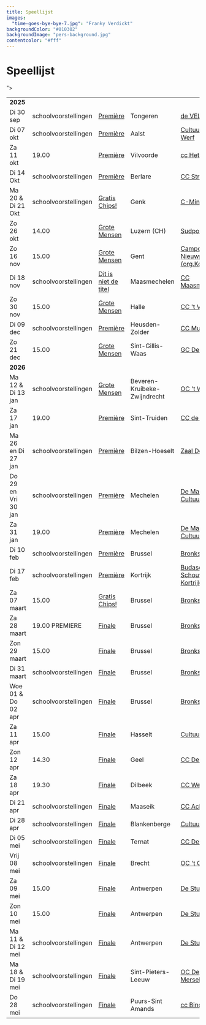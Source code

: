 ```yaml
---
title: Speellijst
images:
  "time-goes-bye-bye-7.jpg": "Franky Verdickt"
backgroundColor: "#010302"
backgroundImage: "pers-background.jpg"
contentcolor: "#fff"
---
```

# Speellijst

<div class="table-responsive">
<table class="playlist">

<tr><td colspan="5"><strong>2025</strong></td></tr>
<tr><td>Di 30 sep</td><td>schoolvoorstellingen</td><td><a href="/nl/shows/premiere">Première</a></td><td>Tongeren</td><td><a href="https://develinx.be/evenement/compagnie-barbarie-bronks-0">de VELINX</a></td></tr>
<tr><td>Di 07 okt</td><td>schoolvoorstellingen</td><td><a href="/nl/shows/premiere">Première</a></td><td>Aalst</td><td><a href="https://www.dewerfcultuurhuis.be/nl/programma/school-co/scholenaanbod/detail/premiere/9485/">Cultuurhuis De Werf</a></td></tr>
<tr><td>Za 11 okt</td><td>19.00</td><td><a href="/nl/shows/premiere">Première</a></td><td>Vilvoorde</td><td><a href="https://www.hetbolwerk.be/programma/podium/compagnie-barbarie-bronks-premiere-8">cc Het Bolwerk</a></td></tr>
<tr><td>Di 14 Okt</td><td>schoolvoorstellingen</td><td><a href="/nl/shows/premiere">Première</a></td><td>Berlare</td><td><a href="https://beleefberlare.be/premiere">CC Stroming</a></td></tr>
<tr><td>Ma 20 & Di 21 Okt</td><td>schoolvoorstellingen</td><td><a href="/nl/shows/gratis chips">Gratis Chips!</a></td><td>Genk</td><td><a href="https://c-mine.be/evenement/compagnie-barbarie-2">C-Mine</a></td></tr>
<tr><td>Zo 26 okt</td><td>14.00</td><td><a href="/nl/shows/grote-mensen">Grote Mensen</a></td><td>Luzern (CH)</td><td><a  href="https://www.sudpol.ch">Sudpol</a></td></tr>">
<tr><td>Zo 16 nov</td><td>15.00</td><td><a href="/nl/shows/grote-mensen">Grote Mensen</a></td><td>Gent</td><td><a href="https://kopergietery.be/nl/productie/grote-mensen">Campo Nieuwpoort (org.Kopergietery)</a></td></tr>
<tr><td>Di 18 nov</td><td>schoolvoorstellingen</td><td><a href="/nl/shows/dit-is-niet-de-titel">Dit is niet de titel</a></td><td>Maasmechelen</td><td><a href="https://www.ccmaasmechelen.be/nl/scholen">CC Maasmechelen</a></td></tr>
<tr><td>Zo 30 nov</td><td>15.00</td><td><a href="/nl/shows/grote-mensen">Grote Mensen</a></td><td>Halle</td><td><a href="https://www.vondel.be/agenda/grote-mensen-4m6k">CC 't Vondel</a></td></tr>
<tr><td>Di 09 dec</td><td>schoolvoorstellingen</td><td><a href="/nl/shows/premiere">Première</a></td><td>Heusden-Zolder</td><td><a href="https://www.muze.be/dagvoorstellingen.html">CC Muze</a></td></tr>
<tr><td>Zo 21 dec</td><td>15.00</td><td><a href="/nl/shows/grote-mensen">Grote Mensen</a></td><td>Sint-Gillis-Waas</td><td><a href="https://gcderoute.be/events/12bfeace-ec93-490c-8633-6bb41d1851d7/">GC De Route</a></td></tr>

<tr><td colspan="5"><strong>2026</strong></td></tr>
<tr><td>Ma 12 & Di 13 jan</td><td>schoolvoorstellingen</td><td><a href="/nl/shows/grote-mensen">Grote Mensen</a></td><td>Beveren-Kruibeke-Zwijndrecht</td><td><a href="https://www.gemeentebkz.be/vrijetijd">OC 't Waaigat</a></td></tr>
<tr><td>Za 17 jan</td><td>19.00</td><td><a href="/nl/shows/premiere">Première</a></td><td>Sint-Truiden</td><td><a href="https://www.debogaard.be/activiteiten/compagnie-barbarie-bronks-premiere-8">CC de Bogaard</a></td></tr>
<tr><td>Ma 26 en Di 27 jan</td><td>schoolvoorstellingen</td><td><a href="/nl/shows/premiere">Première</a></td><td>Bilzen-Hoeselt</td><td><a href="https://www.cultuurhuisbilzenhoeselt.be/activiteiten/compagnie-barbarie-bronks">Zaal De Kimpel</a></td></tr>
<tr><td>Do 29 en Vri 30 jan</td><td>schoolvoorstellingen</td><td><a href="/nl/shows/premiere">Première</a></td><td>Mechelen</td><td><a href="https://cultuurcentrum.mechelen.be/premiere-4">De Maan (org. Cultuurcentrum)</a></td></tr>
<tr><td>Za 31 jan</td><td>19.00</td><td><a href="/nl/shows/premiere">Première</a></td><td>Mechelen</td><td><a href="https://cultuurcentrum.mechelen.be/premiere-4">De Maan (org. Cultuurcentrum)</a></td></tr>
<tr><td>Di 10 feb</td><td>schoolvoorstellingen</td><td><a href="/nl/shows/premiere">Première</a></td><td>Brussel</td><td><a href="https://www.bronks.be/nl/programma/5215/premiere">Bronks</a></td></tr>
<tr><td>Di 17 feb</td><td>schoolvoorstellingen</td><td><a href="/nl/shows/premiere">Première</a></td><td>Kortrijk</td><td><a href="https://www.schouwburgkortrijk.be/programma">Budascoop (org. Schouwburg Kortrijk)</a></td></tr>
<tr><td>Za 07 maart</td><td>15.00</td><td><a href="/nl/shows/gratis-chips">Gratis Chips!</a></td><td>Brussel</td><td><a href="https://www.bronks.be/">Bronks</a></td></tr>
<tr><td>Za 28 maart</td><td>19.00 PREMIERE</td><td><a href="/nl/shows/finale">Finale</a></td><td>Brussel</td><td><a href="https://www.bronks.be/">Bronks</a></td></tr>
<tr><td>Zon 29 maart</td><td>15.00</td><td><a href="/nl/shows/finale">Finale</a></td><td>Brussel</td><td><a href="https://www.bronks.be/">Bronks</a></td></tr>
<tr><td>Di 31 maart</td><td>schoolvoorstellingen</td><td><a href="/nl/shows/finale">Finale</a></td><td>Brussel</td><td><a href="https://www.bronks.be/nl/scholen/5287/finale">Bronks</a></td></tr>
<tr><td>Woe 01 & Do 02 apr</td><td>schoolvoorstellingen</td><td><a href="/nl/shows/finale">Finale</a></td><td>Brussel</td><td><a href="https://www.bronks.be/nl/scholen/5287/finale">Bronks</a></td></tr>
<tr><td>Za 11 apr</td><td>15.00</td><td><a href="/nl/shows/finale">Finale</a></td><td>Hasselt</td><td><a href="https://www.ccha.be/programma/finale-6-57z9">Cultuurcentrum</a></td></tr>
<tr><td>Zon 12 apr</td><td>14.30</td><td><a href="/nl/shows/finale">Finale</a></td><td>Geel</td><td><a href="https://www.dewerft.be/agenda/finale-m51j">CC De Werft</a></td></tr>
<tr><td>Za 18 apr</td><td>19.30</td><td><a href="/nl/shows/finale">Finale</a></td><td>Dilbeek</td><td><a href="https://www.westrand.be/programma/finale-6-6rr5">CC Westrand</a></td></tr>
<tr><td>Di 21 apr</td><td>schoolvoorstellingen</td><td><a href="/nl/shows/finale">Finale</a></td><td>Maaseik</td><td><a href="https://www.achterolmen.be/nl/programma">CC Achterholmen</a></td></tr>
<tr><td>Di 28 apr</td><td>schoolvoorstellingen</td><td><a href="/nl/shows/finale">Finale</a></td><td>Blankenberge</td><td><a href="https://www.ccblankenberge.be/programma/school">Cultuurcentrum</a></td></tr>
<tr><td>Di 05 mei</td><td>schoolvoorstellingen</td><td><a href="/nl/shows/finale">Finale</a></td><td>Ternat</td><td><a href="https://www.ccdeploter.be/finale">CC De Ploter</a></td></tr>
<tr><td>Vrij 08 mei</td><td>schoolvoorstellingen</td><td><a href="/nl/shows/finale">Finale</a></td><td>Brecht</td><td><a href="https://www.brecht.be/vrije-tijd/cultuur/">OC 't Centrum</a></td></tr>
<tr><td>Za 09 mei</td><td>15.00</td><td><a href="/nl/shows/finale">Finale</a></td><td>Antwerpen</td><td><a href="https://www.destudio.com/nl/project/finale">De Studio</a></td></tr>
<tr><td>Zon 10 mei</td><td>15.00</td><td><a href="/nl/shows/finale">Finale</a></td><td>Antwerpen</td><td><a href="https://www.destudio.com/nl/project/finale">De Studio</a></td></tr>
<tr><td>Ma 11 & Di 12 mei</td><td>schoolvoorstellingen</td><td><a href="/nl/shows/finale">Finale</a></td><td>Antwerpen</td><td><a href="https://www.destudio.com/nl/project/finale">De Studio</a></td></tr>
<tr><td>Ma 18 & Di 19 mei</td><td>schoolvoorstellingen</td><td><a href="/nl/shows/finale">Finale</a></td><td>Sint-Pieters-Leeuw</td><td><a href="https://www.sint-pieters-leeuw.be/brul/organiseren/zaalverhuur/culturele-infrastructuur/theaterzaal">OC De Merselborre</a></td></tr>
<tr><td>Do 28 mei</td><td>schoolvoorstellingen</td><td><a href="/nl/shows/finale">Finale</a></td><td>Puurs-Sint Amands</td><td><a href="https://www.puurs-sint-amands.be/schoolvoorstelling-finale-compagnie-barbarie/bronks">cc Binder</a></td></tr>


























</table>
</div>
